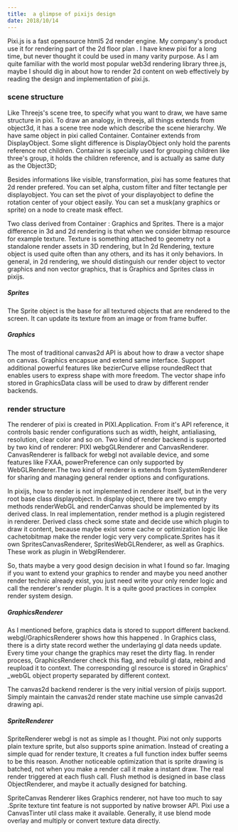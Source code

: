 ```yaml
---
title:  a glimpse of pixijs design
date: 2018/10/14
---
```


Pixi.js is a fast opensource html5 2d render engine. My company's product use it for rendering part of the 2d floor plan . I have knew pixi for a long time, but never thought it could be used in many varity purpose.  As I am quite familiar with the world most popular web3d rendering library three.js, maybe I should dig in about how to render 2d content on web effectively by reading the design and implementation of pixi.js.

###  scene structure

Like Threejs's scene tree, to specify what you want to draw, we have same structure in pixi.  To draw an analogy,  in threejs, all things extends from object3d, it has a scene tree node which describe the scene hierarchy. We have same object in pixi called Container. Container extends from DisplayObject.  Some slight difference is DisplayObject only hold the parents reference not children.  Container is specially used for grouping children like three's group, it holds the children reference, and is actually as same duty as the Object3D;

Besides informations like visible, transformation, pixi has some features that 2d render prefered. You can set  alpha, custom filter and filter tectangle per displayobject. You can set the pivot of your displayobject to define the rotation center of your object easily. You can set a musk(any graphics or sprite) on a node to create mask effect. 

Two class derived from Container : Graphics and Sprites. There is a major difference in 3d and 2d rendering is that when we consider bitmap resource for example texture. Texture is something attached to geometry not a standalone render assets in 3D rendering, but In 2d Rendering, texture object is used quite often than any others, and its has it only behaviors. In general, in 2d rendering, we should distinguish our render object to vector graphics and non vector graphics, that is Graphics and Sprites class in pixijs.

##### Sprites

The Sprite object is the base for all textured objects that are rendered to the screen. It can update its texture from an image or from frame buffer.

##### Graphics

The most of traditional canvas2d API is about how to draw a vector shape on canvas. Graphics encapsue and extend same interface. Support additional powerful features like bezierCurve ellipse roundedRect that enables users to express shape with more freedom. The vector shape info stored in GraphicsData class will be used to draw by different render backends.

### render structure

The renderer of pixi is created in PIXI.Application. From it's API reference, it controls basic render configurations such as width, height, antialiasing, resolution, clear color and so on. Two kind of render backend is supported by two kind of renderer: PIXI webgGLRenderer and CanvasRenderer. CanvasRenderer is fallback for webgl not available device, and some features like FXAA, powerPreference can only supported by WebGLRenderer.The two kind of renderer is extends from SystemRenderer for sharing and managing general render options and configurations.

In pixijs, how to render is not implemented in renderer itself, but in the very root base class displayobject. In display object, there are two empty methods renderWebGL and renderCanvas should be implemented by its derived class.  In real implementation, render method is a plugin registered in renderer. Derived class check some state and decide use which plugin to draw it content, because maybe exist some cache or optimization logic like cachetobitmap make the render logic very very complicate.Sprites has it own SpritesCanvasRenderer, SpritesWebGLRenderer, as well as Graphics. These work as plugin in WebglRenderer.

 So, thats maybe a very good design decision in what I found so far. Imaging if you want to extend your graphics to render and maybe you need another render technic already exist, you just need write your only render logic and call the renderer's render plugin. It is a quite good practices in complex render system design.

##### GraphicsRenderer

As I mentioned before, graphics data is stored to support different backend.  webgl/GraphicsRenderer shows how this happened .  In Graphics class, there is a dirty state record wether the underlaying gl data needs update. Every time your change the graphics may reset the dirty flag. In render process, GraphicsRenderer check this flag, and rebuild gl data, rebind and reupload it to context. The corresponding gl resource is stored in Graphics' _webGL object property separated by different context. 

The canvas2d backend renderer is the very initial version of pixijs support. Simply maintain the canvas2d render state machine use simple canvas2d drawing api.

##### SpriteRenderer

SpriteRenderer webgl is not as simple as I thought. Pixi not only supports plain texture sprite, but also supports spine animation. Instead of creating a simple quad for render texture, It creates a full function index buffer seems to be this reason. Another noticeable optimization that is sprite drawing is batched, not when you make a render call it make a instant draw. The real render triggered at each flush call. Flush method is designed in base class ObjectRenderer, and maybe it actually designed for batching.

SpriteCanvas Renderer likes Graphics renderer, not have too much to say .Sprite texture tint feature is not supported by native browser API. Pixi use a CanvasTinter util class make it available. Generally, it use blend mode overlay and multiply or convert texture data directly.